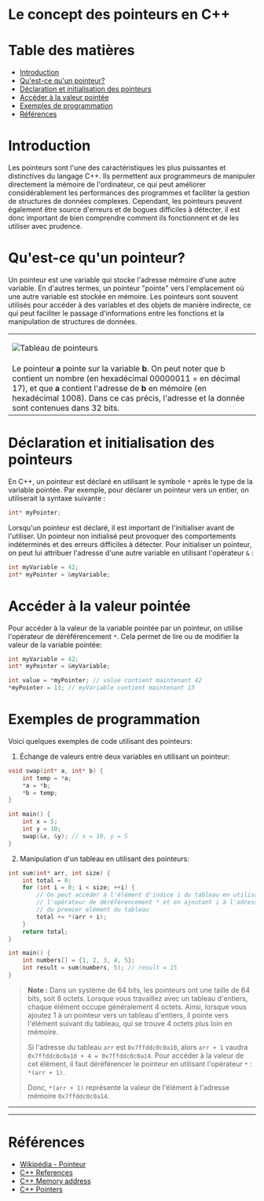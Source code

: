 # Le concept des pointeurs en C++ <!-- omit in toc -->

# Table des matières <!-- omit in toc -->
- [Introduction](#introduction)
- [Qu'est-ce qu'un pointeur?](#quest-ce-quun-pointeur)
- [Déclaration et initialisation des pointeurs](#déclaration-et-initialisation-des-pointeurs)
- [Accéder à la valeur pointée](#accéder-à-la-valeur-pointée)
- [Exemples de programmation](#exemples-de-programmation)
- [Références](#références)


# Introduction
Les pointeurs sont l'une des caractéristiques les plus puissantes et distinctives du langage C++. Ils permettent aux programmeurs de manipuler directement la mémoire de l'ordinateur, ce qui peut améliorer considérablement les performances des programmes et faciliter la gestion de structures de données complexes. Cependant, les pointeurs peuvent également être source d'erreurs et de bogues difficiles à détecter, il est donc important de bien comprendre comment ils fonctionnent et de les utiliser avec prudence.

# Qu'est-ce qu'un pointeur?

Un pointeur est une variable qui stocke l'adresse mémoire d'une autre variable. En d'autres termes, un pointeur "pointe" vers l'emplacement où une autre variable est stockée en mémoire. Les pointeurs sont souvent utilisés pour accéder à des variables et des objets de manière indirecte, ce qui peut faciliter le passage d'informations entre les fonctions et la manipulation de structures de données.

<table width="300" align="center">
<tr>
<td>

![Tableau de pointeurs](https://upload.wikimedia.org/wikipedia/commons/8/8b/Pointers.png)

</td>
</tr>
<tr>
<td>Le pointeur <b>a</b> pointe sur la variable <b>b</b>. On peut noter que b contient un nombre (en hexadécimal 00000011 = en décimal 17), et que <b>a</b> contient l'adresse de <b>b</b> en mémoire (en hexadécimal 1008). Dans ce cas précis, l'adresse et la donnée sont contenues dans 32 bits. </td>
</tr>

</table>


# Déclaration et initialisation des pointeurs

En C++, un pointeur est déclaré en utilisant le symbole `*` après le type de la variable pointée. Par exemple, pour déclarer un pointeur vers un entier, on utiliserait la syntaxe suivante :

```cpp
int* myPointer;
```

Lorsqu'un pointeur est déclaré, il est important de l'initialiser avant de l'utiliser. Un pointeur non initialisé peut provoquer des comportements indéterminés et des erreurs difficiles à détecter. Pour initialiser un pointeur, on peut lui attribuer l'adresse d'une autre variable en utilisant l'opérateur `&` :


```cpp
int myVariable = 42;
int* myPointer = &myVariable;
```

# Accéder à la valeur pointée

Pour accéder à la valeur de la variable pointée par un pointeur, on utilise l'opérateur de déréférencement `*`. Cela permet de lire ou de modifier la valeur de la variable pointée:

```cpp
int myVariable = 42;
int* myPointer = &myVariable;

int value = *myPointer; // value contient maintenant 42
*myPointer = 13; // myVariable contient maintenant 13
```

# Exemples de programmation

Voici quelques exemples de code utilisant des pointeurs:

1. Échange de valeurs entre deux variables en utilisant un pointeur:

```cpp
void swap(int* a, int* b) {
    int temp = *a;
    *a = *b;
    *b = temp;
}

int main() {
    int x = 5;
    int y = 10;
    swap(&x, &y); // x = 10, y = 5
}
```

2. Manipulation d'un tableau en utilisant des pointeurs:

```cpp
int sum(int* arr, int size) {
    int total = 0;
    for (int i = 0; i < size; ++i) {
        // On peut accéder à l'élément d'indice i du tableau en utilisant
        // l'opérateur de déréférencement * et en ajoutant i à l'adresse
        // du premier élément du tableau
        total += *(arr + i);
    }
    return total;
}

int main() {
    int numbers[] = {1, 2, 3, 4, 5};
    int result = sum(numbers, 5); // result = 15
}
```	

> **Note :** Dans un système de 64 bits, les pointeurs ont une taille de 64 bits, soit 8 octets. Lorsque vous travaillez avec un tableau d'entiers, chaque élément occupe généralement 4 octets. Ainsi, lorsque vous ajoutez 1 à un pointeur vers un tableau d'entiers, il pointe vers l'élément suivant du tableau, qui se trouve 4 octets plus loin en mémoire.
> 
> Si l'adresse du tableau `arr` est `0x7ffddc0c0a10`, alors `arr + 1` vaudra `0x7ffddc0c0a10 + 4 = 0x7ffddc0c0a14`. Pour accéder à la valeur de cet élément, il faut déréférencer le pointeur en utilisant l'opérateur `*` : `*(arr + 1)`.
> 
> Donc, `*(arr + 1)` représente la valeur de l'élément à l'adresse mémoire `0x7ffddc0c0a14`.

---



---

# Références

- [Wikipédia - Pointeur](https://fr.wikipedia.org/wiki/Pointeur_(programmation)#C_et_C++)
- [C++ References](https://www.w3schools.com/cpp/cpp_references.asp)
- [C++ Memory address](https://www.w3schools.com/cpp/cpp_references_memory.asp)
- [C++ Pointers](https://www.w3schools.com/cpp/cpp_pointers.asp)